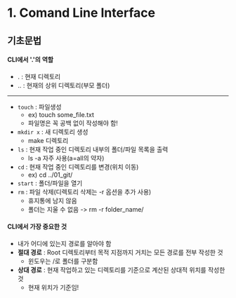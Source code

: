 # 1. Comand Line Interface
## 기초문법
#### CLI에서 '.'의 역할
  - . : 현재 디렉토리
  - .. : 현재의 상위 디렉토리(부모 폴더)
---
- `touch` : 파일생성
  - ex) touch some_file.txt
  - 파일명은 꼭 공백 없이 작성해야 함!
- `mkdir x` : 새 디렉토리 생성
  - make 디렉토리
- `ls` : 현재 작업 중인 디렉토리 내부의 폴더/파일 목록을 출력
  - ls -a 자주 사용(a=all의 약자)
- `cd` : 현재 작업 중인 디렉토리를 변경(위치 이동)
  - ex) cd ../01_git/
- `start` : 폴더/파일을 열기 
- `rm` : 파일 삭제(디렉토리 삭제는 -r 옵션을 추가 사용)
  - 휴지통에 남지 않음
  - 폴더는 지울 수 없음 -> rm -r folder_name/

#### CLI에서 가장 중요한 것
- 내가 어디에 있는지 경로를 알아야 함
- **절대 경로** : Root 디렉토리부터 목적 지점까지 거치는 모든 경로를 전부 작성한 것
  - 윈도우는 /로 폴더를 구분함
- **상대 경로** : 현재 작업하고 있는 디렉토리를 기준으로 계산된 상대적 위치를 작성한 것
  - 현재 위치가 기준임!  
